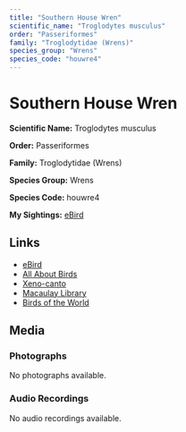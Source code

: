 ```yaml
---
title: "Southern House Wren"
scientific_name: "Troglodytes musculus"
order: "Passeriformes"
family: "Troglodytidae (Wrens)"
species_group: "Wrens"
species_code: "houwre4"
---
```


# Southern House Wren

**Scientific Name:** Troglodytes musculus

**Order:** Passeriformes

**Family:** Troglodytidae (Wrens)

**Species Group:** Wrens

**Species Code:** houwre4

**My Sightings:** [eBird](https://ebird.org/lifelist?r=world&time=life&spp=houwre4)

## Links
* [eBird](https://ebird.org/species/houwre4) 
* [All About Birds](https://www.allaboutbirds.org/guide/houwre4) 
* [Xeno-canto](https://www.xeno-canto.org/species/houwre4) 
* [Macaulay Library](https://search.macaulaylibrary.org/catalog?taxonCode=houwre4&sort=rating_rank_desc)
* [Birds of the World](https://birdsoftheworld.org/bow/species/houwre4)

## Media
### Photographs
No photographs available.

### Audio Recordings
No audio recordings available.
